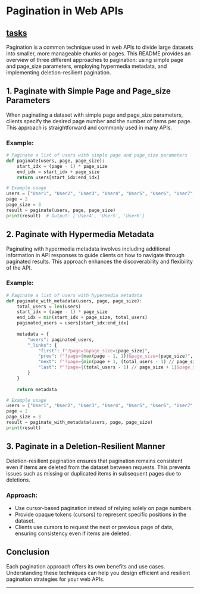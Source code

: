 # Pagination in Web APIs
[tasks](https://drive.google.com/file/d/1rsjkfFiLmghBRT2dm5YRoSDvP7d5X6Zj/view?usp=drive_link)
---

Pagination is a common technique used in web APIs to divide large datasets into smaller, more manageable chunks or pages. This README provides an overview of three different approaches to pagination: using simple page and page_size parameters, employing hypermedia metadata, and implementing deletion-resilient pagination.

## 1. Paginate with Simple Page and Page_size Parameters

When paginating a dataset with simple page and page_size parameters, clients specify the desired page number and the number of items per page. This approach is straightforward and commonly used in many APIs.

### Example:

```python
# Paginate a list of users with simple page and page_size parameters
def paginate(users, page, page_size):
    start_idx = (page - 1) * page_size
    end_idx = start_idx + page_size
    return users[start_idx:end_idx]

# Example usage
users = ["User1", "User2", "User3", "User4", "User5", "User6", "User7", "User8", "User9", "User10"]
page = 2
page_size = 3
result = paginate(users, page, page_size)
print(result)  # Output: ['User4', 'User5', 'User6']
```

## 2. Paginate with Hypermedia Metadata

Paginating with hypermedia metadata involves including additional information in API responses to guide clients on how to navigate through paginated results. This approach enhances the discoverability and flexibility of the API.

### Example:

```python
# Paginate a list of users with hypermedia metadata
def paginate_with_metadata(users, page, page_size):
    total_users = len(users)
    start_idx = (page - 1) * page_size
    end_idx = min(start_idx + page_size, total_users)
    paginated_users = users[start_idx:end_idx]
    
    metadata = {
        "users": paginated_users,
        "_links": {
            "first": f"?page=1&page_size={page_size}",
            "prev": f"?page={max(page - 1, 1)}&page_size={page_size}",
            "next": f"?page={min(page + 1, (total_users - 1) // page_size + 1)}&page_size={page_size}",
            "last": f"?page={(total_users - 1) // page_size + 1}&page_size={page_size}"
        }
    }
    
    return metadata

# Example usage
users = ["User1", "User2", "User3", "User4", "User5", "User6", "User7", "User8", "User9", "User10"]
page = 2
page_size = 3
result = paginate_with_metadata(users, page, page_size)
print(result)
```

## 3. Paginate in a Deletion-Resilient Manner

Deletion-resilient pagination ensures that pagination remains consistent even if items are deleted from the dataset between requests. This prevents issues such as missing or duplicated items in subsequent pages due to deletions.

### Approach:

- Use cursor-based pagination instead of relying solely on page numbers.
- Provide opaque tokens (cursors) to represent specific positions in the dataset.
- Clients use cursors to request the next or previous page of data, ensuring consistency even if items are deleted.

## Conclusion

Each pagination approach offers its own benefits and use cases. Understanding these techniques can help you design efficient and resilient pagination strategies for your web APIs.

---

